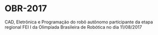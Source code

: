 # OBR-2017
CAD, Eletrônica e Programação do robô autônomo participante da etapa regional FEI I da Olimpíada Brasileira de Robótica no dia 11/08/2017
